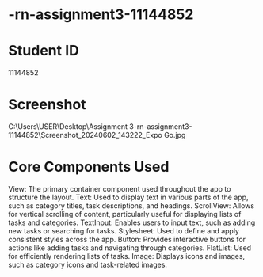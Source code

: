 # -rn-assignment3-11144852

# Student ID
11144852

# Screenshot
C:\Users\USER\Desktop\Assignment 3\-rn-assignment3-11144852\Screenshot_20240602_143222_Expo Go.jpg

# Core Components Used 
View: The primary container component used throughout the app to structure the layout.
Text: Used to display text in various parts of the app, such as category titles, task descriptions, and headings.
ScrollView: Allows for vertical scrolling of content, particularly useful for displaying lists of tasks and categories.
TextInput: Enables users to input text, such as adding new tasks or searching for tasks.
Stylesheet: Used to define and apply consistent styles across the app.
Button: Provides interactive buttons for actions like adding tasks and navigating through categories.
FlatList: Used for efficiently rendering lists of tasks.
Image: Displays icons and images, such as category icons and task-related images.